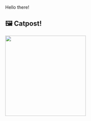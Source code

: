 Hello there!



## 🖼️ Catpost!

<sub>
    <img src="https://cdn2.thecatapi.com/images/k3O2NERFV.jpg" height="256">
</sub>

